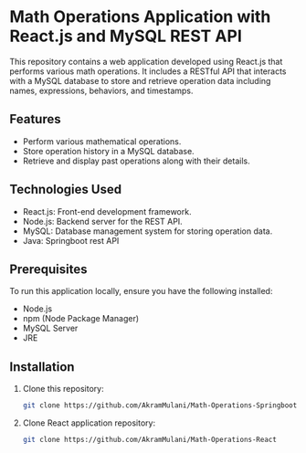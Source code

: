 # Math Operations Application with React.js and MySQL REST API

This repository contains a web application developed using React.js that performs various math operations. It includes a RESTful API that interacts with a MySQL database to store and retrieve operation data including names, expressions, behaviors, and timestamps.

## Features

- Perform various mathematical operations.
- Store operation history in a MySQL database.
- Retrieve and display past operations along with their details.

## Technologies Used

- React.js: Front-end development framework.
- Node.js: Backend server for the REST API.
- MySQL: Database management system for storing operation data.
- Java: Springboot rest API

## Prerequisites

To run this application locally, ensure you have the following installed:

- Node.js
- npm (Node Package Manager)
- MySQL Server
- JRE

## Installation

1. Clone this repository:

   ```bash
   git clone https://github.com/AkramMulani/Math-Operations-Springboot

2. Clone React application repository:

    ```bash
    git clone https://github.com/AkramMulani/Math-Operations-React
